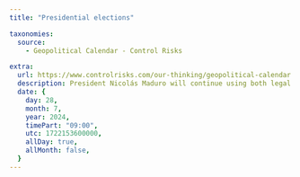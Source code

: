 ```yaml
---
title: "Presidential elections"

taxonomies:
  source:
    - Geopolitical Calendar - Control Risks

extra:
  url: https://www.controlrisks.com/our-thinking/geopolitical-calendar
  description: President Nicolás Maduro will continue using both legal tactics and repression to undermine the opposition and discourage participation ahead of the election on 28 July. While Maduro is facing a tough contest, he will likely retain sufficient control over state institutions and the military to remain in power. Location- Venezuela.
  date: {
    day: 28,
    month: 7,
    year: 2024,
    timePart: "09:00",
    utc: 1722153600000,
    allDay: true,
    allMonth: false,
  }
---
```

